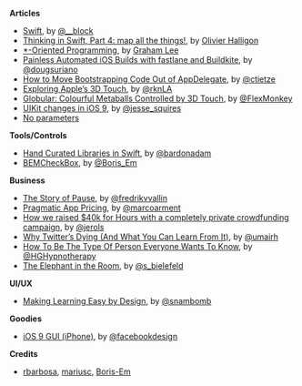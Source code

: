**Articles**

* [Swift](http://subjective-c.tumblr.com/post/130886615632/swift), by [@__block](https://twitter.com/__block)
* [Thinking in Swift, Part 4: map all the things!](http://alisoftware.github.io/swift/2015/10/11/thinking-in-swift-4/), by [Olivier Halligon](https://twitter.com/aligatr)
* [*-Oriented Programming](http://www.sicpers.info/2015/10/oriented-programming/), by [Graham Lee](https://twitter.com/iwasleeg)
* [Painless Automated iOS Builds with fastlane and Buildkite](http://engineering.hoteltonight.com/painless-ios-builds-with-fastlane-and-buildkite), by [@dougsuriano](https://twitter.com/dougsuriano)
* [How to Move Bootstrapping Code Out of AppDelegate](http://christiantietze.de/posts/2015/10/bootstrapping-appdelegate/), by [@ctietze](https://twitter.com/ctietze)
* [Exploring Apple’s 3D Touch](https://medium.com/@rknla/exploring-apple-s-3d-touch-f5980ef45af5), by [@rknLA](https://twitter.com/rknLA)
* [Globular: Colourful Metaballs Controlled by 3D Touch](http://flexmonkey.blogspot.pt/2015/10/globular-colourful-metaballs-controlled.html), by [@FlexMonkey](https://twitter.com/FlexMonkey)
* [UIKit changes in iOS 9](http://www.jessesquires.com/UIKit-changes-in-iOS-9/), by [@jesse_squires](https://twitter.com/jesse_squires)
* [No parameters](http://devetc.org/code/2015/10/14/no-parameters.html)

**Tools/Controls**

* [Hand Curated Libraries in Swift](http://www.ioscookies.com/), by [@bardonadam](https://twitter.com/bardonadam)
* [BEMCheckBox](https://github.com/Boris-Em/BEMCheckBox), by [@Boris_Em](https://twitter.com/Boris_Em)

**Business**

* [The Story of Pause](https://ustwo.com/blog/the-story-of-pause), by [@fredrikvvallin](https://twitter.com/fredrikvvallin)
* [Pragmatic App Pricing](http://www.marco.org/2015/10/13/pragmatic-pricing), by [@marcoarment](https://twitter.com/marcoarment)
* [How we raised $40k for Hours with a completely private crowdfunding campaign](https://medium.com/@jerols/6-things-we-learned-from-running-a-private-crowdfunding-campaign-33ac835de4dd), by [@jerols](https://medium.com/@jerols)
* [Why Twitter’s Dying (And What You Can Learn From It)](https://medium.com/bad-words/why-twitter-s-dying-and-what-you-can-learn-from-it-9ed233e37974), by [@umairh](https://twitter.com/umairh)
* [How To Be The Type Of Person Everyone Wants To Know](https://medium.com/the-coffeelicious/how-to-be-the-type-of-person-everyone-wants-to-know-b7e996313c39), by [@HGHypnotherapy](https://twitter.com/HGHypnotherapy)
* [The Elephant in the Room](http://samanthabielefeld.com/journal/the-elephant-in-the-room), by [@s_bielefeld](https://twitter.com/s_bielefeld)

**UI/UX**

* [Making Learning Easy by Design](https://medium.com/google-design/designing-a-ux-for-learning-ebed4fa0a798), by [@snambomb](https://twitter.com/snambomb)


**Goodies**

* [iOS 9 GUI (iPhone)](http://facebook.github.io/design/ios9.html), by [@facebookdesign](https://twitter.com/facebookdesign)


**Credits**

* [rbarbosa](https://github.com/rbarbosa), [mariusc](https://github.com/mariusc), [Boris-Em](https://github.com/Boris-Em)
